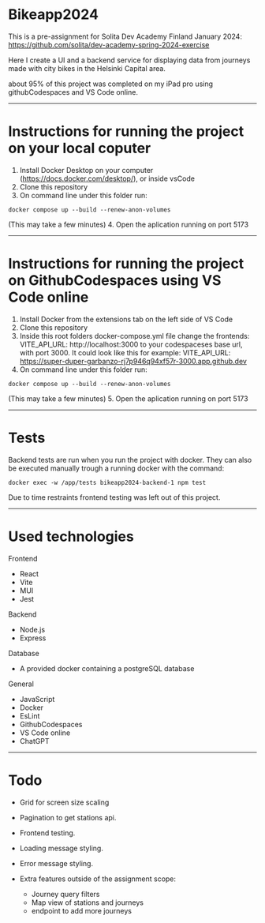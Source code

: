 # Bikeapp2024

This is a pre-assignment for Solita Dev Academy Finland January 2024:
https://github.com/solita/dev-academy-spring-2024-exercise

Here I create a UI and a backend service for displaying data from journeys made with city bikes in the Helsinki Capital area.

about 95% of this project was completed on my iPad pro using githubCodespaces and VS Code online.

_______________________________________________________________________

# Instructions for running the project on your local coputer
1. Install Docker Desktop on your computer (https://docs.docker.com/desktop/), or inside vsCode
2. Clone this repository
3. On command line under this folder run:

```
docker compose up --build --renew-anon-volumes
```
(This may take a few minutes)
4. Open the aplication running on port 5173

_______________________________________________________________________

# Instructions for running the project on GithubCodespaces using VS Code online
1. Install Docker from the extensions tab on the left side of VS Code
2. Clone this repository
3. Inside this root folders docker-compose.yml file change the frontends:
    VITE_API_URL: http://localhost:3000
    to your codespaceses base url, with port 3000. It could look like this for example:
    VITE_API_URL: https://super-duper-garbanzo-rj7p946q94xf57r-3000.app.github.dev
4. On command line under this folder run:

```
docker compose up --build --renew-anon-volumes
```
(This may take a few minutes)
5. Open the aplication running on port 5173

_______________________________________________________________________

# Tests

Backend tests are run when you run the project with docker. They can also be executed manually trough a running docker with the command:
```
docker exec -w /app/tests bikeapp2024-backend-1 npm test
```

Due to time restraints frontend testing was left out of this project.

_______________________________________________________________________

# Used technologies
Frontend
- React
- Vite
- MUI
- Jest

Backend
- Node.js
- Express

Database
- A provided docker containing a postgreSQL database

General
- JavaScript
- Docker
- EsLint
- GithubCodespaces
- VS Code online
- ChatGPT


_______________________________________________________________________

# Todo
- Grid for screen size scaling
- Pagination to get stations api.
- Frontend testing.
- Loading message styling.
- Error message styling.

- Extra features outside of the assignment scope:
    - Journey query filters
    - Map view of stations and journeys
    - endpoint to add more journeys
